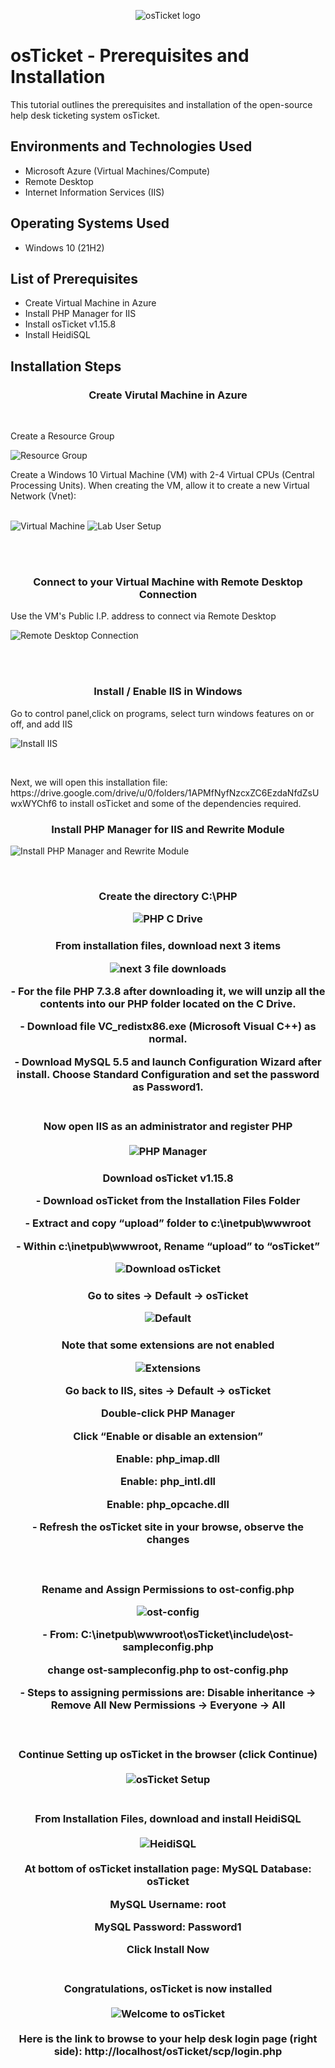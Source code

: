 <p align="center">
<img src="https://i.imgur.com/Clzj7Xs.png" alt="osTicket logo"/>
</p>

<h1>osTicket - Prerequisites and Installation</h1>
This tutorial outlines the prerequisites and installation of the open-source help desk ticketing system osTicket.<br />


<h2>Environments and Technologies Used</h2>

- Microsoft Azure (Virtual Machines/Compute)
- Remote Desktop
- Internet Information Services (IIS)

<h2>Operating Systems Used </h2>

- Windows 10</b> (21H2)

<h2>List of Prerequisites</h2>

- Create Virtual Machine in Azure
- Install PHP Manager for IIS
- Install osTicket v1.15.8
- Install HeidiSQL 

<h2>Installation Steps</h2>
<h3 align="center">Create Virutal Machine in Azure</h3>
<br />
<p>
	Create a Resource Group
</p>
<p>
	<img src="https://i.imgur.com/FSzc1eI.png" alt="Resource Group"/>
</p>
<p>
Create a Windows 10 Virtual Machine (VM) with 2-4 Virtual CPUs (Central Processing Units).
When creating the VM, allow it to create a new Virtual Network (Vnet):
</p>
<br />
<img src="https://i.imgur.com/qoNH8gL.png" alt="Virtual Machine"/>

<img src="https://i.imgur.com/kdaXEpa.png" alt="Lab User Setup"/>
</p>
<br />
<br />
<h3 align="center">Connect to your Virtual Machine with Remote Desktop Connection</h3>
Use the VM's Public I.P. address to connect via Remote Desktop
<br />
<p>
<img src="https://i.imgur.com/2F41kny.png" alt="Remote Desktop Connection"/>
</p>
<br />
<br />
<h3 align="center">Install / Enable IIS in Windows</h3>
Go to control panel,click on programs, select turn windows features on or off, and add IIS
<br />
</p>
<p>
<img src="https://i.imgur.com/ILq51l4.png" alt="Install IIS"/>	
</p>
<br />
<p>
Next, we will open this installation file: https://drive.google.com/drive/u/0/folders/1APMfNyfNzcxZC6EzdaNfdZsUwxWYChf6 to install osTicket and some of the dependencies required.
<p>	
	<h3 align="center">Install PHP Manager for IIS and Rewrite Module</h3>
</p>
<p>
<img src="https://i.imgur.com/fmxi5wI.png" alt="Install PHP Manager and Rewrite Module"/>
</p>
<br />
<h3 align="center">Create the directory C:\PHP
<br />
</p>
<p>
<img src="https://i.imgur.com/aly5Aw0.png" alt="PHP C Drive" 
<p>    
</p>
<h3 align="center">From installation files, download next 3 items 
<p>	
</p/>
<img src="https://i.imgur.com/hXA5bxc.png" alt="next 3 file downloads"/>
<p>
</p>	
- For the file PHP 7.3.8 after downloading it, we will unzip all the contents into our PHP folder located on the C Drive.
<p>
</p>	
- Download file VC_redistx86.exe (Microsoft Visual C++) as normal.
<p>
</p>	
- Download MySQL 5.5 and launch Configuration Wizard after install. Choose Standard Configuration and set the password as Password1.
<br />
<br />
<h3 align="center"> Now open IIS as an administrator and register PHP
<br />
<br />	
<img src="https://i.imgur.com/hIirxSM.png" alt="PHP Manager"/>	


<h3 align="center">Download osTicket v1.15.8
<p>	
- Download osTicket from the Installation Files Folder
</p>
<p>
- Extract and copy “upload” folder to c:\inetpub\wwwroot
 </p>
 <p>
- Within c:\inetpub\wwwroot, Rename “upload” to “osTicket”
 </p>

<img src="https://i.imgur.com/0UpFEXa.png" alt="Download osTicket"/>
<br />	
<p>    
 <h3 align="center"> Go to sites -> Default -> osTicket
</p>
<p/>	 
	<img src="https://i.imgur.com/FuUQbL8.png" alt="Default"/>
</p>	 
<h3 align="center">Note that some extensions are not enabled
<br />
<p>
	<img src="https://i.imgur.com/kvHqL4b.png" alt="Extensions"/>
<br />
<p>
	Go back to IIS, sites -> Default -> osTicket
</p>
<p>	
	Double-click PHP Manager
 </p>
 <p>
	Click “Enable or disable an extension”
 </p>
 <p>
	Enable: php_imap.dll
 </p>      
<p>	
	Enable: php_intl.dll
</p>
<p>        
	Enable: php_opcache.dll
</p>
<p>        
- Refresh the osTicket site in your browse, observe the changes
</p>	
<br />	
<h3 align="center"> Rename and Assign Permissions to ost-config.php
<br />
<p>
<img src="https://i.imgur.com/SiCOLAQ.png" alt="ost-config"/>
</p>
<p>
- From: C:\inetpub\wwwroot\osTicket\include\ost-sampleconfig.php
</p>
<p>
	change ost-sampleconfig.php to ost-config.php
</p>
<p>
- Steps to assigning permissions are: Disable inheritance -> Remove All
New Permissions -> Everyone -> All
</p>
<br />
<h3 align="center"> Continue Setting up osTicket in the browser (click Continue)
<br />
<br />
<img src="https://i.imgur.com/dCbjweh.png" alt="osTicket Setup"/>
<br />
<br />
<h3 align="center">From Installation Files, download and install HeidiSQL
<br />
<br />
<img src="https://i.imgur.com/erk5kl8.png" alt="HeidiSQL"/>
<br />
<br />
At bottom of osTicket installation page:
MySQL Database: osTicket
	
MySQL Username: root
	
MySQL Password: Password1
	
Click Install Now
<br />
<br />
	
<h3 align="center">Congratulations, osTicket is now installed
<br />
<br />
<img src="https://i.imgur.com/o22XBCS.png" alt="Welcome to osTicket"/>
        <br />
        <br />
 Here is the link to browse to your help desk login page (right side): http://localhost/osTicket/scp/login.php
 
